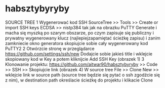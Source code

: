 # habsztybyryby
SOURCE TREE
1 Wygenerować kod SSH 
SourceTree >> Tools >> Create or import SSH keys
ECDSA >> nistp384 tak jak na obrazku PuTTY
Generate i macha się myszką po szarym obszarze, po czym zapisuje się publiczny i prywatny wygenerowany klucz (najlepiejzapamiętać ścieżkę zapisu) i zanim zamkniecie okno generatora skopiujcie sobie cały wygenerowany kod PuTTY2
2 Otwórzcie stronę w przeglądarce https://github.com/settings/ssh/new
Dodajcie sobie jakieś title i wklejcie skopiowany kod w Key a potem kliknijcie Add SSH Key (obrazek 1)
3 Klonowanie projektu: 
https://github.com/aitwar90/habsztybyryby >> Code >> SSH >> Skopiujcie link (obrazek 4)
W source tree File >> Clone New >> wklejcie link w source path (source tree będzie się pytać o ssh zgodźcie się z nim), w destination path określacie ścieżkę do projektu i klikacie Clone